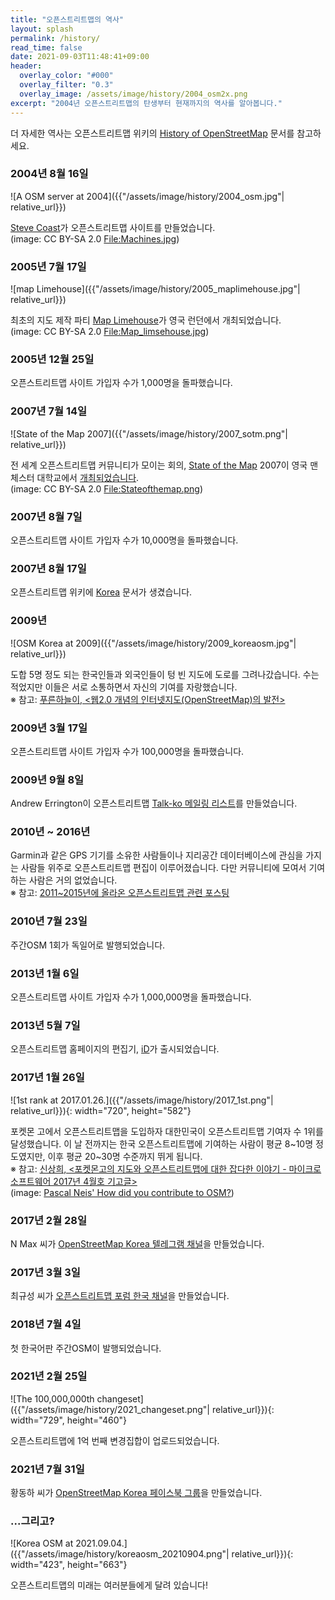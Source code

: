 ```yaml
---
title: "오픈스트리트맵의 역사"
layout: splash
permalink: /history/
read_time: false
date: 2021-09-03T11:48:41+09:00
header:
  overlay_color: "#000"
  overlay_filter: "0.3"
  overlay_image: /assets/image/history/2004_osm2x.png
excerpt: "2004년 오픈스트리트맵의 탄생부터 현재까지의 역사를 알아봅니다."
---
```

더 자세한 역사는 오픈스트리트맵 위키의 [History of OpenStreetMap](https://wiki.openstreetmap.org/wiki/History_of_OpenStreetMap) 문서를 참고하세요.

### 2004년 8월 16일
![A OSM server at 2004]({{"/assets/image/history/2004_osm.jpg"| relative_url}})

[Steve Coast](https://en.wikipedia.org/wiki/Steve_Coast)가 오픈스트리트맵 사이트를 만들었습니다.     
(image: CC BY-SA 2.0 [File:Machines.jpg](https://wiki.openstreetmap.org/wiki/File:Machines.jpg#mw-jump-to-license))

### 2005년 7월 17일
![map Limehouse]({{"/assets/image/history/2005_maplimehouse.jpg"| relative_url}})

최초의 지도 제작 파티 [Map Limehouse](https://wiki.openstreetmap.org/wiki/Map_Limehouse_Event_2005)가 영국 런던에서 개최되었습니다.     
(image: CC BY-SA 2.0 [File:Map_limsehouse.jpg](https://wiki.openstreetmap.org/wiki/File:Map_limsehouse.jpg))

### 2005년 12월 25일
오픈스트리트맵 사이트 가입자 수가 1,000명을 돌파했습니다.

### 2007년 7월 14일
![State of the Map 2007]({{"/assets/image/history/2007_sotm.png"| relative_url}})

전 세계 오픈스트리트맵 커뮤니티가 모이는 회의, [State of the Map](https://wiki.openstreetmap.org/wiki/State_of_the_Map) 2007이 영국 맨체스터 대학교에서 [개최되었습니다](https://wiki.openstreetmap.org/wiki/State_Of_The_Map_2007).     
(image: CC BY-SA 2.0 [File:Stateofthemap.png](https://wiki.openstreetmap.org/wiki/File:Stateofthemap.png))

### 2007년 8월 7일
오픈스트리트맵 사이트 가입자 수가 10,000명을 돌파했습니다.

### 2007년 8월 17일
오픈스트리트맵 위키에 [Korea](https://wiki.openstreetmap.org/wiki/Korea) 문서가 생겼습니다.

### 2009년
![OSM Korea at 2009]({{"/assets/image/history/2009_koreaosm.jpg"| relative_url}})

도합 5명 정도 되는 한국인들과 외국인들이 텅 빈 지도에 도로를 그려나갔습니다. 수는 적었지만 이들은 서로 소통하면서 자신의 기여를 자랑했습니다.  
※ 참고: [푸른하늘이, <웹2.0 개념의 인터넷지도(OpenStreetMap)의 발전>](https://www.internetmap.kr/781)

### 2009년 3월 17일
오픈스트리트맵 사이트 가입자 수가 100,000명을 돌파했습니다.

### 2009년 9월 8일
Andrew Errington이 오픈스트리트맵 [Talk-ko 메일링 리스트](https://lists.openstreetmap.org/pipermail/talk-ko/2009-September/000000.html)를 만들었습니다.

### 2010년 ~ 2016년
Garmin과 같은 GPS 기기를 소유한 사람들이나 지리공간 데이터베이스에 관심을 가지는 사람들 위주로 오픈스트리트맵 편집이 이루어졌습니다. 다만 커뮤니티에 모여서 기여하는 사람은 거의 없었습니다.  
※ 참고: [2011~2015년에 올라온 오픈스트리트맵 관련 포스팅](https://www.google.com/search?q=%EC%98%A4%ED%94%88%EC%8A%A4%ED%8A%B8%EB%A6%AC%ED%8A%B8%EB%A7%B5&lr=lang_ko&client=ms-android-samsung-ss&biw=1121&bih=1839&sxsrf=AOaemvIJN0-ARJQmSYs-XXzdE9gN6R15Zw%3A1630671806389&source=lnt&tbs=lr%3Alang_1ko%2Ccdr%3A1%2Ccd_min%3A1%2F1%2F2011%2Ccd_max%3A12%2F31%2F2015&tbm=#ip=1)

### 2010년 7월 23일
주간OSM 1회가 독일어로 발행되었습니다.

### 2013년 1월 6일
오픈스트리트맵 사이트 가입자 수가 1,000,000명을 돌파했습니다.

### 2013년 5월 7일
오픈스트리트맵 홈페이지의 편집기, [iD](https://wiki.openstreetmap.org/wiki/ID)가 출시되었습니다.

### 2017년 1월 26일
![1st rank at 2017.01.26.]({{"/assets/image/history/2017_1st.png"| relative_url}}){: width="720", height="582"}

포켓몬 고에서 오픈스트리트맵을 도입하자 대한민국이 오픈스트리트맵 기여자 수 1위를 달성했습니다. 이 날 전까지는 한국 오픈스트리트맵에 기여하는 사람이 평균 8~10명 정도였지만, 이후 평균 20~30명 수준까지 뛰게 됩니다.  
※ 참고: [신상희, <포켓몬고의 지도와 오픈스트리트맵에 대한 잡다한 이야기 - 마이크로소프트웨어 2017년 4월호 기고글>](https://endofcap.tistory.com/m/1275)     
(image: [Pascal Neis' How did you contribute to OSM?](http://hdyc.neis-one.org/))

### 2017년 2월 28일
N Max 씨가 [OpenStreetMap Korea 텔레그램 채널](https://t.me/osmKorea)을 만들었습니다.

### 2017년 3월 3일
최규성 씨가 [오픈스트리트맵 포럼 한국 채널](https://forum.openstreetmap.org/viewtopic.php?id=57545)을 만들었습니다.

### 2018년 7월 4일
첫 한국어판 주간OSM이 발행되었습니다.

### 2021년 2월 25일
![The 100,000,000th changeset]({{"/assets/image/history/2021_changeset.png"| relative_url}}){: width="729", height="460"}

오픈스트리트맵에 1억 번째 변경집합이 업로드되었습니다.

### 2021년 7월 31일
황동하 씨가 [OpenStreetMap Korea 페이스북 그룹](https://facebook.com/groups/osmkorea)을 만들었습니다.

### ...그리고?
![Korea OSM at 2021.09.04.]({{"/assets/image/history/koreaosm_20210904.png"| relative_url}}){: width="423", height="663"}

오픈스트리트맵의 미래는 여러분들에게 달려 있습니다!
